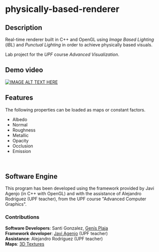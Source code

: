 # physically-based-renderer

## Description
Real-time renderer built in C++ and OpenGL using _Image Based Lighting_ (_IBL_) and _Punctual Lighting_ in order to achieve physically based visuals.

Lab project for the _UPF_ course _Advanced Visualization_. 

## Demo video
[![IMAGE ALT TEXT HERE](https://img.youtube.com/vi/tibSq81NfpQ/0.jpg)](https://www.youtube.com/watch?v=tibSq81NfpQ)

## Features
The following properties can be loaded as maps or constant factors.
- Albedo
- Normal
- Roughness
- Metallic
- Opacity
- Occlusion
- Emission  
<br/>  

## Software Engine
This program has been developed using the framework provided by Javi Agenjo (in C++ with OpenGL) and with the assistance of Alejandro Rodriguez (UPF teacher), from the UPF course "Advanced Computer Graphics".


### Contributions
**Software Developers**: Santi Gonzalez, [Genís Plaja](https://github.com/genisplaja)   
**Framework developer**: [Javi Agenjo](https://github.com/jagenjo) (UPF teacher)   
**Assistance**: Alejandro Rodríguez (UPF teacher)    
**Maps**: [3D Textures](https://3dtextures.me)
